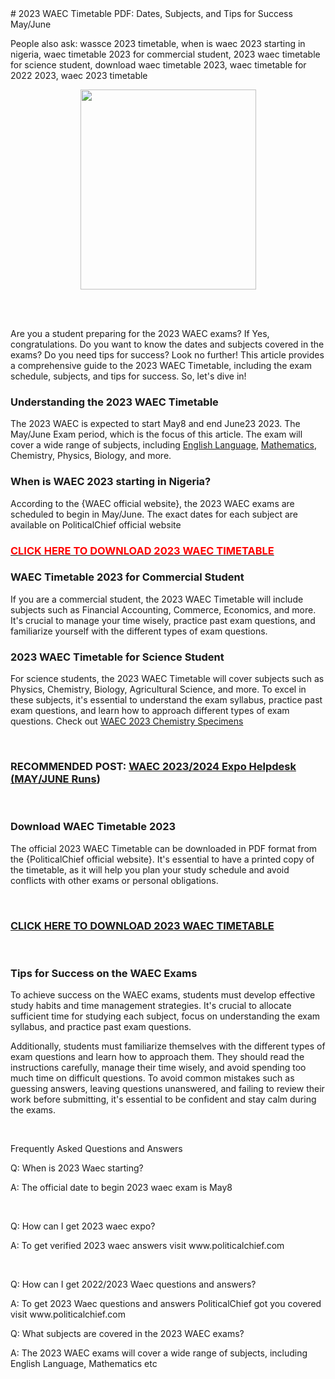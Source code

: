 <meta name="google-site-verification" content="91YInPH2_D7pjX_67j7_GODHBHZJsDcu0xJFASUcaXk" />
# 2023 WAEC Timetable PDF: Dates, Subjects, and Tips for Success May/June

<p>People also ask:&nbsp;wassce 2023 timetable, when is waec 2023 starting in nigeria, waec timetable 2023 for commercial student, 2023 waec timetable for science student, download waec timetable 2023, waec timetable for 2022 2023, waec 2023 timetable</p><div class="separator" style="clear: both; text-align: center;"><a href="https://blogger.googleusercontent.com/img/b/R29vZ2xl/AVvXsEhST3Iph07PCi1R-J4DcjirxaqGFl17Oo430gtDOvSH0lYs3TPsi0h72lHkabn4WeHWCf5n5NlSvGLeqTksQC-tQQc-ZzmepqkdMSCCJFkPlz8Fy-XlsL49M7XzRlyR3Is2NanPJAckLz4UipMHotH_o1OdqgpPdFoeK7iMQuYm122-YLaBcmI9Tw/s1280/WhatsApp%20Image%202023-04-24%20at%2011.43.03%20PM.jpeg" style="margin-left: 1em; margin-right: 1em;"><img border="0" data-original-height="1280" data-original-width="1122" height="320" src="https://blogger.googleusercontent.com/img/b/R29vZ2xl/AVvXsEhST3Iph07PCi1R-J4DcjirxaqGFl17Oo430gtDOvSH0lYs3TPsi0h72lHkabn4WeHWCf5n5NlSvGLeqTksQC-tQQc-ZzmepqkdMSCCJFkPlz8Fy-XlsL49M7XzRlyR3Is2NanPJAckLz4UipMHotH_o1OdqgpPdFoeK7iMQuYm122-YLaBcmI9Tw/s320/WhatsApp%20Image%202023-04-24%20at%2011.43.03%20PM.jpeg" width="281" /></a></div><br /><p><br /></p><p>Are you a student preparing for the 2023 WAEC exams? If Yes, congratulations. Do you want to know the dates and subjects covered in the exams? Do you need tips for success? Look no further! This article provides a comprehensive guide to the 2023 WAEC Timetable, including the exam schedule, subjects, and tips for success. So, let's dive in!</p><h3 style="text-align: left;">Understanding the 2023 WAEC Timetable</h3><p>The 2023 WAEC is expected to start May8 and end June23 2023. The May/June Exam period, which is the focus of this article. The exam will cover a wide range of subjects, including <a href="https://www.politicalchief.com/2023/04/2023-free-waec-english-language-expo.html">English Language</a>, <a href="https://www.politicalchief.com/2023/04/2023-free-waec-mathematics-expo-obj-and.html">Mathematics</a>, Chemistry, Physics, Biology, and more.</p><h3 style="text-align: left;">When is WAEC 2023 starting in Nigeria?</h3><p>According to the {WAEC official website}, the 2023 WAEC exams are scheduled to begin in May/June. The exact dates for each subject are available on PoliticalChief official website</p><h3 style="text-align: left;"><a href="https://www.politicalchief.com/2023/04/free-waec-2023-mayjune-exam-timetable.html?m=1"><span style="color: red;">CLICK HERE TO DOWNLOAD 2023 WAEC TIMETABLE</span></a></h3><h3 style="text-align: left;">WAEC Timetable 2023 for Commercial Student</h3><p>If you are a commercial student, the 2023 WAEC Timetable will include subjects such as Financial Accounting, Commerce, Economics, and more. It's crucial to manage your time wisely, practice past exam questions, and familiarize yourself with the different types of exam questions.</p><h3>2023 WAEC Timetable for Science Student</h3><p>For science students, the 2023 WAEC Timetable will cover subjects such as Physics, Chemistry, Biology, Agricultural Science, and more. To excel in these subjects, it's essential to understand the exam syllabus, practice past exam questions, and learn how to approach different types of exam questions. Check out <a href="https://www.politicalchief.com/2023/04/waec-2023-chemistry-specimens-practical.html">WAEC 2023 Chemistry Specimens</a></p><p><br /></p><h3 style="text-align: left;">RECOMMENDED POST: <a href="https://www.politicalchief.com/2023/04/waec-20232024-expo-helpdesk-mayjune-runs.html">WAEC 2023/2024 Expo Helpdesk (MAY/JUNE Runs</a>)</h3><div><br /></div><h3 style="text-align: left;">Download WAEC Timetable 2023</h3><p>The official 2023 WAEC Timetable can be downloaded in PDF format from the {PoliticalChief official website}. It's essential to have a printed copy of the timetable, as it will help you plan your study schedule and avoid conflicts with other exams or personal obligations.</p><p><br /></p><h3 style="text-align: left;"><span style="color: red;"><a href="https://www.politicalchief.com/2023/04/free-waec-2023-mayjune-exam-timetable.html?m=1">CLICK HERE TO DOWNLOAD 2023 WAEC TIMETABLE</a></span></h3><div><br /></div><h3 style="text-align: left;">Tips for Success on the WAEC Exams</h3><p>To achieve success on the WAEC exams, students must develop effective study habits and time management strategies. It's crucial to allocate sufficient time for studying each subject, focus on understanding the exam syllabus, and practice past exam questions.&nbsp;</p><p>Additionally, students must familiarize themselves with the different types of exam questions and learn how to approach them. They should read the instructions carefully, manage their time wisely, and avoid spending too much time on difficult questions. To avoid common mistakes such as guessing answers, leaving questions unanswered, and failing to review their work before submitting, it's essential to be confident and stay calm during the exams.</p><p><br /></p><p>Frequently Asked Questions and Answers</p><p>Q: When is 2023 Waec starting?</p><p>A: The official date to begin 2023 waec exam is May8</p><p><br /></p><p>Q: How can I get 2023 waec expo?</p><p>A: To get verified 2023 waec answers visit www.politicalchief.com</p><p><br /></p><p>Q: How can I get 2022/2023 Waec questions and answers?</p><p>A: To get 2023 Waec questions and answers PoliticalChief got you covered visit www.politicalchief.com</p><p>Q: What subjects are covered in the 2023 WAEC exams?</p><p>A: The 2023 WAEC exams will cover a wide range of subjects, including English Language, Mathematics etc</p>
